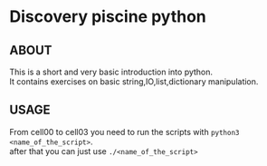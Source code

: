 # Discovery piscine python

## ABOUT
This is a short and very basic introduction into python. \
It contains exercises on basic string,IO,list,dictionary manipulation.

## USAGE
From cell00 to cell03 you need to run the scripts with `python3 <name_of_the_script>`. \
after that you can just use `./<name_of_the_script>`
